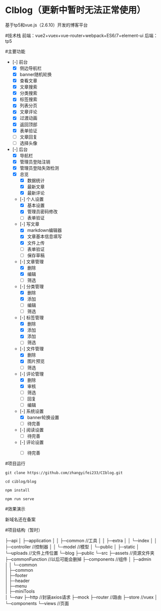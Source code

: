 # CIblog（更新中暂时无法正常使用）
基于tp5和vue.js（2.6.10）开发的博客平台

#技术栈
前端：vue2+vuex+vue-router+webpack+ES6/7+element-ui
后端：tp5

#主要功能
- [-] 前台
    - [x] 侧边导航栏
    - [x] banner随机轮换
    - [x] 查看文章
    - [x] 文章搜索
    - [x] 分类搜索
    - [x] 标签搜索
    - [x] 列表分页
    - [x] 文章评论
    - [x] 过渡动画  
    - [x] 返回顶部
    - [x] 表单验证
    - [ ] 文章回复
    - [ ] 选择头像
- [-] 后台
    - [x] 导航栏
    - [x] 管理员登陆注销
    - [x] 管理员登陆失效检测
    - [x] 总览
        - [x] 数据统计
        - [x] 最新文章
        - [x] 最新评论
    - [-] 个人设置
        - [x] 基本设置
        - [x] 管理员密码修改
        - [ ] 表单验证
    - [-] 写文章
        - [x] markdown编辑器
        - [x] 文章基本信息填写
        - [x] 文件上传
        - [ ] 表单验证
        - [ ] 保存草稿
    - [-] 文章管理
        - [x] 删除
        - [x] 编辑
        - [ ] 筛选
    - [-] 分类管理
        - [x] 删除
        - [x] 添加
        - [ ] 编辑
        - [ ] 筛选
    - [-] 标签管理
        - [x] 删除
        - [x] 添加
        - [x] 添加
        - [ ] 筛选
    - [-] 文件管理
        - [x] 删除
        - [x] 图片预览
        - [ ] 筛选
    - [-] 评论管理
        - [x] 删除
        - [x] 审核
        - [ ] 筛选
        - [ ] 回复
        - [ ] 编辑
    - [-] 系统设置
        - [x] banner轮换设置
        - [ ] 待完善
    - [-] 阅读设置
        - [ ] 待完善
    - [-] 评论设置
        - [ ] 待完善


#项目运行

`git clone https://github.com/zhangyifei233/CIblog.git`

`cd ciblog/blog`

`npm install`

`npm run serve`

#效果演示

新域名还在备案

#项目结构（暂时）


├─api
│  ├─application
│  │  ├─common                      //工具
│  │  ├─extra
│  │  └─index
│  │      ├─controller              //控制器
│  │      └─model                   //模型
│  └─public
│     ├─static
│     └─uploads                     //文件上传位置
└─blog
    ├─public
    └─src
        ├─assets                    //资源文件夹
        ├─commonFunction            //以后可能会删掉
        ├─components                //组件
        │  ├─admin                  
        │  │  └─common              
        │  ├─common                 
        │  ├─footer                 
        │  ├─header                 
        │  ├─menu                   
        │  ├─miniTools              
        │  └─nav
        ├─http                      //封装axios请求
        ├─mock
        ├─router                    //路由
        ├─store                     //vuex
        │  └─components
        └─views                     //页面

